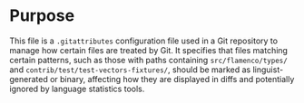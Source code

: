 # Purpose
This file is a `.gitattributes` configuration file used in a Git repository to manage how certain files are treated by Git. It specifies that files matching certain patterns, such as those with paths containing `src/flamenco/types/` and `contrib/test/test-vectors-fixtures/`, should be marked as linguist-generated or binary, affecting how they are displayed in diffs and potentially ignored by language statistics tools.
